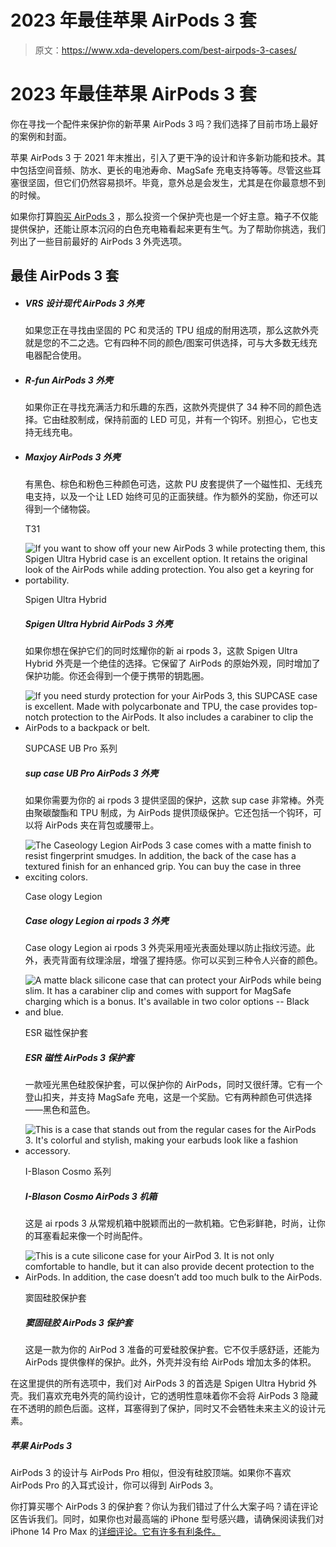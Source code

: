 # 2023 年最佳苹果 AirPods 3 套

> 原文：<https://www.xda-developers.com/best-airpods-3-cases/>

# 2023 年最佳苹果 AirPods 3 套

你在寻找一个配件来保护你的新苹果 AirPods 3 吗？我们选择了目前市场上最好的案例和封面。

苹果 AirPods 3 于 2021 年末推出，引入了更干净的设计和许多新功能和技术。其中包括空间音频、防水、更长的电池寿命、MagSafe 充电支持等等。尽管这些耳塞很坚固，但它们仍然容易损坏。毕竟，意外总是会发生，尤其是在你最意想不到的时候。

如果你打算[购买 AirPods 3](https://www.xda-developers.com/best-airpods-3-deals/) ，那么投资一个保护壳也是一个好主意。箱子不仅能提供保护，还能让原本沉闷的白色充电箱看起来更有生气。为了帮助你挑选，我们列出了一些目前最好的 AirPods 3 外壳选项。

## 最佳 AirPods 3 套

*   ##### VRS 设计现代 AirPods 3 外壳

    如果您正在寻找由坚固的 PC 和灵活的 TPU 组成的耐用选项，那么这款外壳就是您的不二之选。它有四种不同的颜色/图案可供选择，可与大多数无线充电器配合使用。

*   ##### R-fun AirPods 3 外壳

    如果你正在寻找充满活力和乐趣的东西，这款外壳提供了 34 种不同的颜色选择。它由硅胶制成，保持前面的 LED 可见，并有一个钩环。别担心，它也支持无线充电。

*   ##### Maxjoy AirPods 3 外壳

    有黑色、棕色和粉色三种颜色可选，这款 PU 皮套提供了一个磁性扣、无线充电支持，以及一个让 LED 始终可见的正面狭缝。作为额外的奖励，你还可以得到一个储物袋。

    T31
*   <picture>![If you want to show off your new AirPods 3 while protecting them, this Spigen Ultra Hybrid case is an excellent option. It retains the original look of the AirPods while adding protection. You also get a keyring for portability.](img/a9a372269571d6f5384bd4ec8a6510a9.png)</picture>

    Spigen Ultra Hybrid

    ##### Spigen Ultra Hybrid AirPods 3 外壳

    如果你想在保护它们的同时炫耀你的新 ai rpods 3，这款 Spigen Ultra Hybrid 外壳是一个绝佳的选择。它保留了 AirPods 的原始外观，同时增加了保护功能。你还会得到一个便于携带的钥匙圈。

*   <picture>![If you need sturdy protection for your AirPods 3, this SUPCASE case is excellent. Made with polycarbonate and TPU, the case provides top-notch protection to the AirPods. It also includes a carabiner to clip the AirPods to a backpack or belt.](img/44ad7d51458fb628f76dc2dc21db724e.png)</picture>

    SUPCASE UB Pro 系列

    ##### sup case UB Pro AirPods 3 外壳

    如果你需要为你的 ai rpods 3 提供坚固的保护，这款 sup case 非常棒。外壳由聚碳酸酯和 TPU 制成，为 AirPods 提供顶级保护。它还包括一个钩环，可以将 AirPods 夹在背包或腰带上。

*   <picture>![The Caseology Legion AirPods 3 case comes with a matte finish to resist fingerprint smudges. In addition, the back of the case has a textured finish for an enhanced grip. You can buy the case in three exciting colors.](img/3a133525bc589bbe59cff34936f0b2e8.png)</picture>

    Case ology Legion

    ##### Case ology Legion ai rpods 3 外壳

    Case ology Legion ai rpods 3 外壳采用哑光表面处理以防止指纹污迹。此外，表壳背面有纹理涂层，增强了握持感。你可以买到三种令人兴奋的颜色。

*   <picture>![A matte black silicone case that can protect your AirPods while being slim. It has a carabiner clip and comes with support for MagSafe charging which is a bonus. It's available in two color options -- Black and blue.](img/15aec0597ac4312bd99485bc2a1d6e6f.png)</picture>

    ESR 磁性保护套

    ##### ESR 磁性 AirPods 3 保护套

    一款哑光黑色硅胶保护套，可以保护你的 AirPods，同时又很纤薄。它有一个登山扣夹，并支持 MagSafe 充电，这是一个奖励。它有两种颜色可供选择——黑色和蓝色。

*   <picture>![This is a case that stands out from the regular cases for the AirPods 3\. It's colorful and stylish, making your earbuds look like a fashion accessory.](img/b3bc0e331b2a27bfc4fec6035a00a349.png)</picture>

    I-Blason Cosmo 系列

    ##### I-Blason Cosmo AirPods 3 机箱

    这是 ai rpods 3 从常规机箱中脱颖而出的一款机箱。它色彩鲜艳，时尚，让你的耳塞看起来像一个时尚配件。

*   <picture>![This is a cute silicone case for your AirPod 3\. It is not only comfortable to handle, but it can also provide decent protection to the AirPods. In addition, the case doesn’t add too much bulk to the AirPods.](img/45aa45f05cd6b7a77a5acb328f2548b2.png)</picture>

    窦固硅胶保护套

    ##### 窦固硅胶 AirPods 3 保护套

    这是一款为你的 AirPod 3 准备的可爱硅胶保护套。它不仅手感舒适，还能为 AirPods 提供像样的保护。此外，外壳并没有给 AirPods 增加太多的体积。

在这里提供的所有选项中，我们对 AirPods 3 的首选是 Spigen Ultra Hybrid 外壳。我们喜欢充电外壳的简约设计，它的透明性意味着你不会将 AirPods 3 隐藏在不透明的颜色后面。这样，耳塞得到了保护，同时又不会牺牲未来主义的设计元素。

##### 苹果 AirPods 3

AirPods 3 的设计与 AirPods Pro 相似，但没有硅胶顶端。如果你不喜欢 AirPods Pro 的入耳式设计，你可以得到 AirPods 3。

你打算买哪个 AirPods 3 的保护套？你认为我们错过了什么大案子吗？请在评论区告诉我们。同时，如果你也对最高端的 iPhone 型号感兴趣，请确保阅读我们对 iPhone 14 Pro Max 的[详细评论。它有许多有利条件。](https://www.xda-developers.com/apple-iphone-14-pro-max-review/)